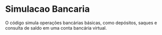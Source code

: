 # Simulacao Bancaria

O código simula operações bancárias básicas, como depósitos, saques e consulta de
saldo em uma conta bancária virtual.
